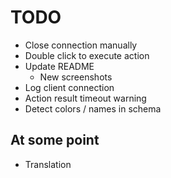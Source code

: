 # TODO

- Close connection manually
- Double click to execute action
- Update README
    - New screenshots
- Log client connection
- Action result timeout warning
- Detect colors / names in schema

## At some point

- Translation
